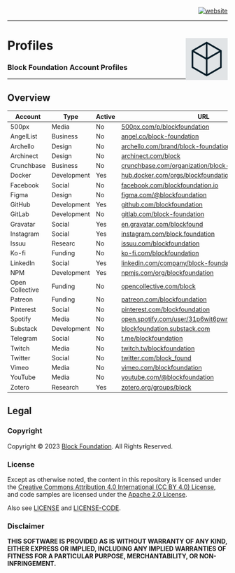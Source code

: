 <div align="right">

  [![website](https://img.shields.io/website?color=blue&down_color=red&down_message=offline&label=website&style=flat-square&up_color=green&up_message=online&url=https%3A%2F%2Fwww.blockfoundation.io)](https://www.block.gl)

</div>

---

<div>
    <img align="right" src="https://raw.githubusercontent.com/block-foundation/brand/master/logo/logo_gray.png" width="96" alt="Block Foundation Logo">
    <h1 align="left">Profiles</h1>
    <h3 align="left">Block Foundation Account Profiles</h3>
</div>

---

## Overview

| Account           | Type          | Active    | URL       |
| ----------------- | ------------- | --------- | --------- |
| 500px             | Media         | No        | [500px.com/p/blockfoundation](https://www.500px.com/p/blockfoundation) |
| AngelList         | Business      | No        | [angel.co/block-foundation](https://angel.co/block-foundation) |
| Archello          | Design        | No        | [archello.com/brand/block-foundation](https://archello.com/brand/block-foundation) |
| Archinect         | Design        | No        | [archinect.com/block](https://archinect.com/block) |
| Crunchbase        | Business      | No        | [crunchbase.com/organization/block-foundation](https://www.crunchbase.com/organization/block-foundation) |
| Docker            | Development   | Yes       | [hub.docker.com/orgs/blockfoundation](https://hub.docker.com/orgs/blockfoundation) |
| Facebook          | Social        | No        | [facebook.com/blockfoundation.io](https://www.facebook.com/blockfoundation.io) |
| Figma             | Design        | No        | [figma.com/@blockfoundation](https://www.figma.com/@blockfoundation) |
| GitHub            | Development   | Yes       | [github.com/blockfoundation](https://www.github.com/blockfoundation) |
| GitLab            | Development   | No        | [gitlab.com/block-foundation](https://www.gitlab.com/block-foundation) |
| Gravatar          | Social        | Yes       | [en.gravatar.com/blockfound](https://en.gravatar.com/blockfound)      |
| Instagram         | Social        | Yes       | [instagram.com/block.foundation](https://instagram.com/block.foundation) |
| Issuu             | Researc       | No        | [issuu.com/blockfoundation](https://www.issuu.com/blockfoundation) |
| Ko-fi              | Funding       | No        | [ko-fi.com/blockfoundation](https://www.ko-fi.com/blockfoundation) |
| LinkedIn          | Social        | Yes       | [linkedin.com/company/block-foundation](https://www.linkedin.com/company/block-foundation) |
| NPM               | Development   | Yes       | [npmjs.com/org/blockfoundation](https://www.npmjs.com/org/blockfoundation) |
| Open Collective   | Funding       | No        | [opencollective.com/block](https://opencollective.com/block) |
| Patreon           | Funding       | No        | [patreon.com/blockfoundation](https://www.patreon.com/blockfoundation) |
| Pinterest         | Social        | No        | [pinterest.com/blockfoundation](https://www.pinterest.com/blockfoundation) |
| Spotify           | Media         | No        | [open.spotify.com/user/31p6wit6pwratnwob6tzjd2os56e](https://open.spotify.com/user/31p6wit6pwratnwob6tzjd2os56e) |
| Substack          | Development   | No        | [blockfoundation.substack.com](https://blockfoundation.substack.com) |
| Telegram          | Social        | No        | [t.me/blockfoundation](https://t.me/blockfoundation) |
| Twitch            | Media         | No        | [twitch.tv/blockfoundation](https://www.twitch.tv/blockfoundation) |
| Twitter           | Social        | No        | [twitter.com/block_found](https://twitter.com/block_found) |
| Vimeo             | Media         | No        | [vimeo.com/blockfoundation](https://www.vimeo.com/blockfoundation) |
| YouTube           | Media         | No        | [youtube.com/@blockfoundation](https://www.youtube.com/@blockfoundation) |
| Zotero            | Research      | Yes       | [zotero.org/groups/block](https://www.zotero.org/groups/block) |

## Legal

### Copyright

Copyright &copy; 2023 [Block Foundation](https://www.blockfoundation.io/ "Block Foundation website"). All Rights Reserved.

### License

Except as otherwise noted, the content in this repository is licensed under the
[Creative Commons Attribution 4.0 International (CC BY 4.0) License](https://creativecommons.org/licenses/by/4.0/), and
code samples are licensed under the [Apache 2.0 License](http://www.apache.org/licenses/LICENSE-2.0).

Also see [LICENSE](https://github.com/block-foundation/community/blob/master/LICENSE) and [LICENSE-CODE](https://github.com/block-foundation/community/blob/master/LICENSE-CODE).

### Disclaimer

**THIS SOFTWARE IS PROVIDED AS IS WITHOUT WARRANTY OF ANY KIND, EITHER EXPRESS OR IMPLIED, INCLUDING ANY IMPLIED WARRANTIES OF FITNESS FOR A PARTICULAR PURPOSE, MERCHANTABILITY, OR NON-INFRINGEMENT.**
